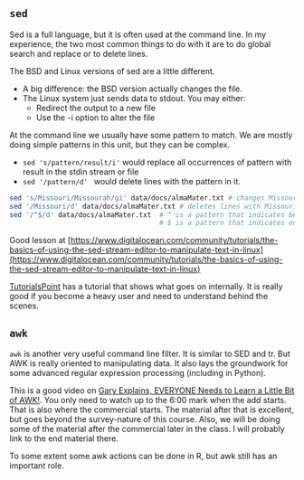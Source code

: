 ## ```sed```

Sed is a full language, but it is often used at the command line.  In my experience, the two most common things to do with it are to do global search and replace or to delete lines.

The BSD and Linux versions of sed are a little different.  

* A big difference: the BSD version actually changes the file.  
* The Linux system just sends data to stdout.  You may either:
  * Redirect the output to a new file
  * Use the -i option to alter the file 

At the command line we usually have some pattern to match.  We are mostly doing simple patterns in this unit, but they can be complex.

* ```sed 's/pattern/result/i'``` would replace all occurrences of pattern with result in the stdin stream or file
* ```sed '/pattern/d' ``` would delete lines with the pattern in it.

```bash
sed 's/Missouri/Missourah/gi' data/docs/almaMater.txt # changes Missouri to Missourah 
sed '/Missouri/d' data/docs/almaMater.txt # deletes lines with Missouri
sed '/^$/d' data/docs/almaMater.txt  # ^ is a pattern that indicates beginning of line
                                     # $ is a pattern that indicates end of line
```

Good lesson at [https://www.digitalocean.com/community/tutorials/the-basics-of-using-the-sed-stream-editor-to-manipulate-text-in-linux](https://www.digitalocean.com/community/tutorials/the-basics-of-using-the-sed-stream-editor-to-manipulate-text-in-linux)

[TutorialsPoint](https://www.tutorialspoint.com/sed/sed_workflow.htm) has a tutorial that shows what goes on internally.  It is really good if you become a heavy user and need to understand behind the scenes.

## ```awk```

```awk``` is another very useful command line filter.  It is similar to SED and tr.  But AWK is really oriented to manipulating data.  It also lays the groundwork for some advanced regular expression processing (including in Python).  

This is a good video on [Gary Explains, EVERYONE Needs to Learn a Little Bit of AWK!](https://youtu.be/jJ02kEETw70).  You only need to watch up to the 6:00 mark when the add starts. That is also where the commercial starts. The material after that is excellent, but goes beyond the survey-nature of this course.  Also, we will be doing some of the material after the commercial later in the class. I will probably link to the end material there.

To some extent some awk actions can be done in R, but awk still has an important role.